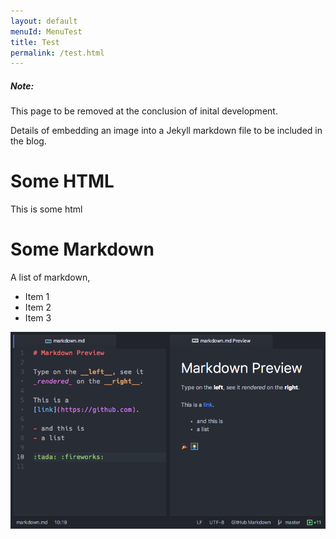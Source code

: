 ```yaml
---
layout: default
menuId: MenuTest
title: Test
permalink: /test.html
---
```

<div class="card bg-warning">
  <div class="card-body">
    <h5 class="card-title">Note:</h5>
    <!--
    <h6 class="card-subtitle mb-2 text-muted">Card subtitle</h6>
    -->
    <p class="card-text">This page to be removed at the conclusion of inital development.</p>
    <p>Details of embedding an image into a Jekyll markdown file to be included in the blog.</p>
    <!--
    <a href="#" class="card-link">Card link</a>
    <a href="#" class="card-link">Another link</a>
    -->
  </div>
</div>

<h1>Some HTML</h1>

<p>This is some html</p>

<h1>Some Markdown</h1>

A list of markdown,
- Item 1
- Item 2
- Item 3

<img src="/assets/markdown.png" alt="">
